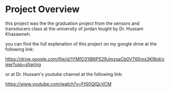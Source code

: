 # Project Overview
this project was the the graduation project from the sensors and transducers class at the university of jordan tought by Dr. Hussam Khasawneh.

you can find the full explenation of this project on my google drive at the following link:

https://drive.google.com/file/d/1YMfD31IB6PS29JmzsaCb0VT65ms3K9bd/view?usp=sharing

or at Dr. Hussam's youtube channel at the following link:

https://www.youtube.com/watch?v=FtS0QIQcVCM
